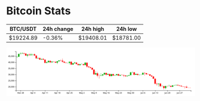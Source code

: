# Bitcoin Stats

BTC/USDT|24h change|24h high|24h low|
|---|---|---|---|
|$19224.89|-0.36%|$19408.01|$18781.00|

<img src="./chart.svg">
